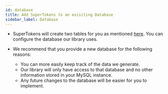 ```yaml
---
id: database
title: Add SuperTokens to an exisiting Database
sidebar_label: Database
---
```


- SuperTokens will create two tables for you as mentioned [here](../backend/installation#3-optionally-create-tables-in-the-mysql-database). You can configure the database our library uses.  

- We recommend that you provide a new database for the following reasons:
  - You can more easily keep track of the data we generate.
  - Our library will only have access to that database and no other information stored in your MySQL instance.
  - Any future changes to the database will be easier for you to implement.